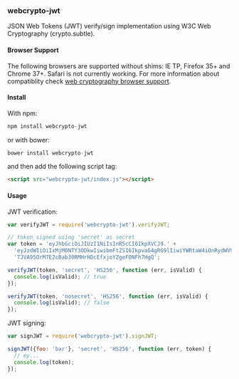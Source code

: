 ### webcrypto-jwt

JSON Web Tokens (JWT) verify/sign implementation using W3C Web Cryptography (crypto.subtle).

#### Browser Support

The following browsers are supported without shims: IE TP, Firefox 35+ and Chrome 37+. Safari is not currently working. For more information about compatiblity check [web cryptography browser support](http://caniuse.com/#feat=cryptography).

#### Install

With npm:

```js
npm install webcrypto-jwt
```

or with bower:

```js
bower install webcrypto-jwt
```

and then add the following script tag:

```html
<script src="webcrypto-jwt/index.js"></script>
```

#### Usage

JWT verification:

```js
var verifyJWT = require('webcrypto-jwt').verifyJWT;

// token signed using 'secret' as secret
var token = 'eyJhbGciOiJIUzI1NiIsInR5cCI6IkpXVCJ9.' +
  'eyJzdWIiOiIxMjM0NTY3ODkwIiwibmFtZSI6IkpvaG4gRG9lIiwiYWRtaW4iOnRydWV9.' +
  'TJVA95OrM7E2cBab30RMHrHDcEfxjoYZgeFONFh7HgQ';

verifyJWT(token, 'secret', 'HS256', function (err, isValid) {
  console.log(isValid); // true
});

verifyJWT(token, 'nosecret', 'HS256', function (err, isValid) {
  console.log(isValid); // false
});
```

JWT signing:

```js
var signJWT = require('webcrypto-jwt').signJWT;

signJWT({foo: 'bar'}, 'secret', 'HS256', function (err, token) {
  // ey...
  console.log(token);
});
```

